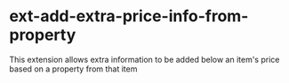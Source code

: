 # ext-add-extra-price-info-from-property
This extension allows extra information to be added below an item's price based on a property from that item
